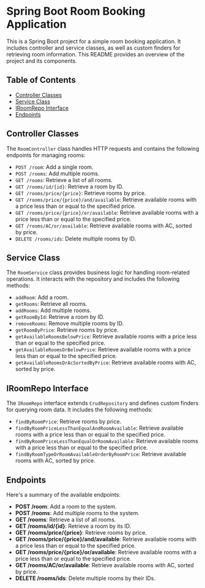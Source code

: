 
# Spring Boot Room Booking Application

This is a Spring Boot project for a simple room booking application. It includes controller and service classes, as well as custom finders for retrieving room information. This README provides an overview of the project and its components.

## Table of Contents
- [Controller Classes](#controller-classes)
- [Service Class](#service-class)
- [IRoomRepo Interface](#iroomrepo-interface)
- [Endpoints](#endpoints)

## Controller Classes
The `RoomController` class handles HTTP requests and contains the following endpoints for managing rooms:

- `POST /room`: Add a single room.
- `POST /rooms`: Add multiple rooms.
- `GET /rooms`: Retrieve a list of all rooms.
- `GET /rooms/id/{id}`: Retrieve a room by ID.
- `GET /rooms/price/{price}`: Retrieve rooms by price.
- `GET /rooms/price/{price}/and/available`: Retrieve available rooms with a price less than or equal to the specified price.
- `GET /rooms/price/{price}/or/available`: Retrieve available rooms with a price less than or equal to the specified price.
- `GET /rooms/AC/or/available`: Retrieve available rooms with AC, sorted by price.
- `DELETE /rooms/ids`: Delete multiple rooms by ID.

## Service Class
The `RoomService` class provides business logic for handling room-related operations. It interacts with the repository and includes the following methods:

- `addRoom`: Add a room.
- `getRooms`: Retrieve all rooms.
- `addRooms`: Add multiple rooms.
- `getRoomById`: Retrieve a room by ID.
- `removeRooms`: Remove multiple rooms by ID.
- `getRoomByPrice`: Retrieve rooms by price.
- `getAvailableRoomsBelowPrice`: Retrieve available rooms with a price less than or equal to the specified price.
- `getAvailableRoomsOrBelowPrice`: Retrieve available rooms with a price less than or equal to the specified price.
- `getAvailableRoomsOrAcSortedByPrice`: Retrieve available rooms with AC, sorted by price.

## IRoomRepo Interface
The `IRoomRepo` interface extends `CrudRepository` and defines custom finders for querying room data. It includes the following methods:

- `findByRoomPrice`: Retrieve rooms by price.
- `findByRoomPriceLessThanEqualAndRoomAvailable`: Retrieve available rooms with a price less than or equal to the specified price.
- `findByRoomPriceLessThanEqualOrRoomAvailable`: Retrieve available rooms with a price less than or equal to the specified price.
- `findByRoomTypeOrRoomAvailableOrderByRoomPrice`: Retrieve available rooms with AC, sorted by price.

## Endpoints
Here's a summary of the available endpoints:

- **POST /room**: Add a room to the system.
- **POST /rooms**: Add multiple rooms to the system.
- **GET /rooms**: Retrieve a list of all rooms.
- **GET /rooms/id/{id}**: Retrieve a room by its ID.
- **GET /rooms/price/{price}**: Retrieve rooms by price.
- **GET /rooms/price/{price}/and/available**: Retrieve available rooms with a price less than or equal to the specified price.
- **GET /rooms/price/{price}/or/available**: Retrieve available rooms with a price less than or equal to the specified price.
- **GET /rooms/AC/or/available**: Retrieve available rooms with AC, sorted by price.
- **DELETE /rooms/ids**: Delete multiple rooms by their IDs.


